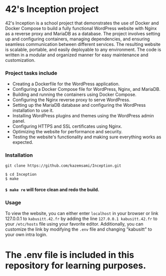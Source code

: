 # 42's Inception project
42's Inception is a school project that demonstrates the use of Docker and Docker Compose to build a fully functional WordPress website with Nginx as a reverse proxy and MariaDB as a database. The project involves setting up and configuring containers, managing dependencies, and ensuring seamless communication between different services. The resulting website is scalable, portable, and easily deployable to any environment. The code is written in a modular and organized manner for easy maintenance and customization.

 ### Project tasks include

 * Creating a Dockerfile for the WordPress application.
 * Configuring a Docker Compose file for WordPress, Nginx, and MariaDB.
 * Building and running the containers using Docker Compose.
 * Configuring the Nginx reverse proxy to serve WordPress.
 * Setting up the MariaDB database and configuring the WordPress installation to use it.
 * Installing WordPress plugins and themes using the WordPress admin panel.
 * Configuring HTTPS and SSL certificates using Nginx.
 * Optimizing the website for performance and security.
 * Testing the website's functionality and making sure everything works as expected.

### Installation
```
git clone https://github.com/kazemsami/Inception.git
```
```
$ cd Inception
$ make
```
#### `$ make re` will force clean and redo the build.

### Usage
To view the website, you can either enter `localhost` in your browser or link 127.0.0.1 to `kabusitt.42.fr` by adding the line `127.0.0.1 kabusitt.42.fr` to your `/etc/hosts` file using your favorite editor. Additionally, you can customize the link by modifying the `.env` file and changing "kabusitt" to your own intra login.

# The .env file is included in this repository for learning purposes.
